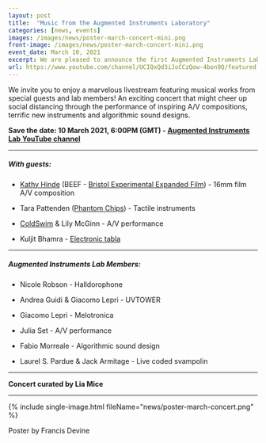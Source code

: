 ```yaml
---
layout: post
title:  "Music from the Augmented Instruments Laboratory"
categories: [news, events]
images: /images/news/poster-march-concert-mini.png
front-image: /images/news/poster-march-concert-mini.png
event_date: March 10, 2021
excerpt: We are pleased to announce the first Augmented Instruments Laboratory online concert!
url: https://www.youtube.com/channel/UCIQxQd3iJoCCzQow-4bon9Q/featured
---
```


We invite you to enjoy a marvelous livestream featuring musical works from special guests and lab members! An exciting concert that might cheer up social distancing through the performance of inspiring A/V compositions, terrific new instruments and algorithmic sound designs.

**Save the date: 10 March 2021, 6:00PM (GMT) - [Augmented Instruments Lab YouTube channel](https://www.youtube.com/channel/UCIQxQd3iJoCCzQow-4bon9Q/featured)**

---------------------

##### With guests:

- [Kathy Hinde](http://kathyhinde.co.uk/) (BEEF - [Bristol Experimental Expanded Film](http://www.beefbristol.org/)) - 16mm film A/V composition

- Tara Pattenden ([Phantom Chips](https://www.phantomchips.com/)) - Tactile instruments

- [ColdSwim](https://eskertapes.bandcamp.com/album/entropy-esker02-2) & Lily McGinn - A/V performance

- Kuljit Bhamra - [Electronic tabla](https://keda.co.uk/electronic-tabla/)

---------------------

##### Augmented Instruments Lab Members:

- Nicole Robson - Halldorophone

- Andrea Guidi & Giacomo Lepri - UVTOWER

- Giacomo Lepri - Melotronica

- Julia Set - A/V performance

- Fabio Morreale - Algorithmic sound design

- Laurel S. Pardue & Jack Armitage - Live coded svampolin

---------------------

**Concert curated by Lia Mice**

---------------------

{% include single-image.html fileName="news/poster-march-concert.png" %}

Poster by Francis Devine
